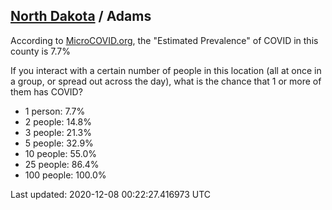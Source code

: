 
## [North Dakota](/united-states/north-dakota) / Adams

According to [MicroCOVID.org](http://microcovid.org),
the "Estimated Prevalence" of COVID in this county is 7.7%

If you interact with a certain number of people in this location
(all at once in a group, or spread out across the day), what is the chance that
1 or more of them has COVID?

- 1 person: 7.7%
- 2 people: 14.8%
- 3 people: 21.3%
- 5 people: 32.9%
- 10 people: 55.0%
- 25 people: 86.4%
- 100 people: 100.0%

Last updated: 2020-12-08 00:22:27.416973 UTC
